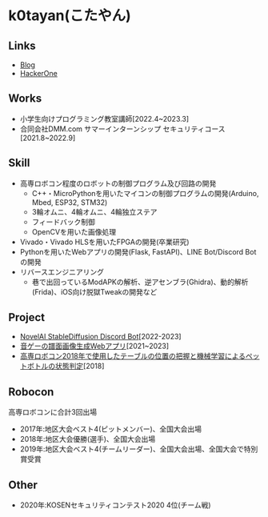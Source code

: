 # k0tayan(こたやん)

## Links
- [Blog](https://www.kotayan.xyz/)  
- [HackerOne](https://hackerone.com/kotayan)

## Works
- 小学生向けプログラミング教室講師[2022.4~2023.3]
- 合同会社DMM.com サマーインターンシップ セキュリティコース[2021.8~2022.9]

## Skill
- 高専ロボコン程度のロボットの制御プログラム及び回路の開発
  - C++・MicroPythonを用いたマイコンの制御プログラムの開発(Arduino, Mbed, ESP32, STM32) 
  - 3輪オムニ、4輪オムニ、4輪独立ステア
  - フィードバック制御
  - OpenCVを用いた画像処理 
- Vivado・Vivado HLSを用いたFPGAの開発(卒業研究)  
- Pythonを用いたWebアプリの開発(Flask, FastAPI)、LINE Bot/Discord Botの開発   
- リバースエンジニアリング
  - 巷で出回っているModAPKの解析、逆アセンブラ(Ghidra)、動的解析(Frida)、iOS向け脱獄Tweakの開発など  

## Project
- [NovelAI StableDiffusion Discord Bot](https://github.com/k0tayan/NovelAI-SD-DiscordBot)[2022-2023]
- [音ゲーの譜面画像生成Webアプリ](https://github.com/PurplePalette/sekai-sus-2-img)[2021~2023]
- [高専ロボコン2018年で使用したテーブルの位置の把握と機械学習によるペットボトルの状態判定](https://github.com/k0tayan/PathPlanning)[2018]

## Robocon
高専ロボコンに合計3回出場  
- 2017年:地区大会ベスト4(ピットメンバー)、全国大会出場
- 2018年:地区大会優勝(選手)、全国大会出場
- 2019年:地区大会ベスト4(チームリーダー)、全国大会出場、全国大会で特別賞受賞

## Other
- 2020年:KOSENセキュリティコンテスト2020 4位(チーム戦)
